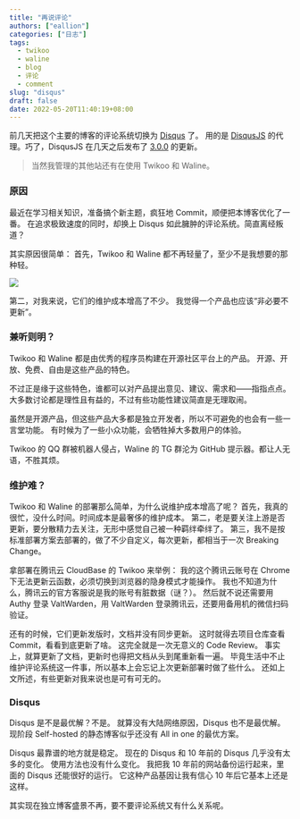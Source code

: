 ```yaml
---
title: "再说评论"
authors: ["eallion"]
categories: ["日志"]
tags: 
  - twikoo
  - waline
  - blog
  - 评论
  - comment
slug: "disqus"
draft: false
date: 2022-05-20T11:40:19+08:00
---
```


前几天把这个主要的博客的评论系统切换为 [Disqus](https://disqus.com/) 了。
用的是 [DisqusJS](https://github.com/SukkaW/DisqusJS) 的代理。巧了，DisqusJS 在几天之后发布了 [3.0.0](https://github.com/SukkaW/DisqusJS/releases/tag/3.0.0) 的更新。
> 当然我管理的其他站还有在使用 Twikoo 和 Waline。

### 原因

最近在学习相关知识，准备搞个新主题，疯狂地 Commit，顺便把本博客优化了一番。
在追求极致速度的同时，却换上 Disqus 如此臃肿的评论系统。简直离经叛道？

其实原因很简单：
首先，Twikoo 和 Waline 都不再轻量了，至少不是我想要的那种轻。

![](https://images.eallion.com/images/2022/05/comment-update.png)

第二，对我来说，它们的维护成本增高了不少。
我觉得一个产品也应该“非必要不更新”。

### 兼听则明？

Twikoo 和 Waline 都是由优秀的程序员构建在开源社区平台上的产品。
开源、开放、免费、自由是这些产品的特色。

不过正是缘于这些特色，谁都可以对产品提出意见、建议、需求和——指指点点。
大多数讨论都是理性且有益的，不过有些功能性建议简直是无理取闹。

虽然是开源产品，但这些产品大多都是独立开发者，所以不可避免的也会有一些一言堂功能。
有时候为了一些小众功能，会牺牲掉大多数用户的体验。

Twikoo 的 QQ 群被机器人侵占，Waline 的 TG 群沦为 GitHub 提示器。都让人无语，不胜其烦。

### 维护难？

Twikoo 和 Waline 的部署那么简单，为什么说维护成本增高了呢？
首先，我真的很忙，没什么时间。时间成本是最奢侈的维护成本。
第二，老是要关注上游是否更新，要分散精力去关注，无形中感觉自己被一种羁绊牵绊了。
第三，我不是按标准部署方案去部署的，做了不少自定义，每次更新，都相当于一次 Breaking Change。

拿部署在腾讯云 CloudBase 的 Twikoo 来举例：
我的这个腾讯云账号在 Chrome 下无法更新云函数，必须切换到浏览器的隐身模式才能操作。
我也不知道为什么，腾讯云的官方客服说是我的账号有脏数据（谜？）。
然后就不说还需要用 Authy 登录 ValtWarden，用 ValtWarden 登录腾讯云，还要用备用机的微信扫码验证。

还有的时候，它们更新发版时，文档并没有同步更新。
这时就得去项目仓库查看 Commit，看看到底更新了啥。
这完全就是一次无意义的 Code Review。
事实上，就算更新了文档，更新时也得把文档从头到尾重新看一遍。
毕竟生活中不止维护评论系统这一件事，所以基本上会忘记上次更新部署时做了些什么。
还如上文所述，有些更新对我来说也是可有可无的。

### Disqus

Disqus 是不是最优解？不是。
就算没有大陆网络原因，Disqus 也不是最优解。
现阶段 Self-hosted 的静态博客似乎还没有 All in one 的最优方案。

Disqus 最靠谱的地方就是稳定。
现在的 Disqus 和 10 年前的 Disqus 几乎没有太多的变化。
使用方法也没有什么变化。
我把我 10 年前的网站备份运行起来，里面的 Disqus 还能很好的运行。
它这种产品基因让我有信心 10 年后它基本上还是这样。

其实现在独立博客盛景不再，要不要评论系统又有什么关系呢。
